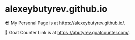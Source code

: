alexeybutyrev.github.io
=====================
😎 My Personal Page is at <https://alexeybutyrev.github.io/>.

🐐 Goat Counter Link is at <https://abutyrev.goatcounter.com/>.
